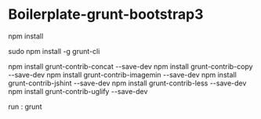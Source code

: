 Boilerplate-grunt-bootstrap3
============================

npm install

sudo npm install -g grunt-cli

npm install grunt-contrib-concat --save-dev
npm install grunt-contrib-copy --save-dev
npm install grunt-contrib-imagemin --save-dev
npm install grunt-contrib-jshint --save-dev
npm install grunt-contrib-less --save-dev
npm install grunt-contrib-uglify --save-dev

run : grunt



